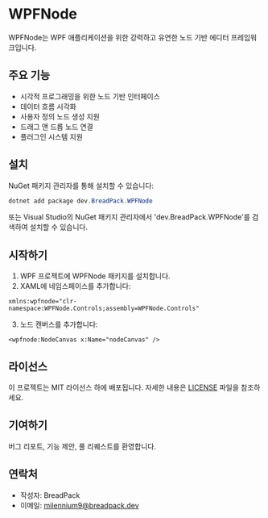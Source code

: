 # WPFNode

WPFNode는 WPF 애플리케이션을 위한 강력하고 유연한 노드 기반 에디터 프레임워크입니다.

## 주요 기능

- 시각적 프로그래밍을 위한 노드 기반 인터페이스
- 데이터 흐름 시각화
- 사용자 정의 노드 생성 지원
- 드래그 앤 드롭 노드 연결
- 플러그인 시스템 지원

## 설치

NuGet 패키지 관리자를 통해 설치할 수 있습니다:

```powershell
dotnet add package dev.BreadPack.WPFNode
```

또는 Visual Studio의 NuGet 패키지 관리자에서 'dev.BreadPack.WPFNode'를 검색하여 설치할 수 있습니다.

## 시작하기

1. WPF 프로젝트에 WPFNode 패키지를 설치합니다.
2. XAML에 네임스페이스를 추가합니다:

```xaml
xmlns:wpfnode="clr-namespace:WPFNode.Controls;assembly=WPFNode.Controls"
```

3. 노드 캔버스를 추가합니다:

```xaml
<wpfnode:NodeCanvas x:Name="nodeCanvas" />
```

## 라이선스

이 프로젝트는 MIT 라이선스 하에 배포됩니다. 자세한 내용은 [LICENSE](LICENSE) 파일을 참조하세요.

## 기여하기

버그 리포트, 기능 제안, 풀 리퀘스트를 환영합니다.

## 연락처

- 작성자: BreadPack
- 이메일: milennium9@breadpack.dev 